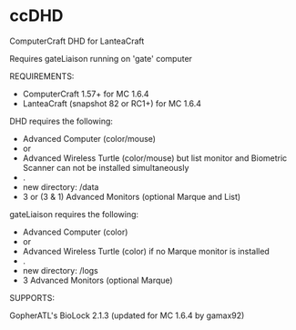 ccDHD
=====

ComputerCraft DHD for LanteaCraft

Requires gateLiaison running on 'gate' computer


REQUIREMENTS:

- ComputerCraft 1.57+ for MC 1.6.4
- LanteaCraft (snapshot 82 or RC1+) for MC 1.6.4

DHD requires the following:
 - Advanced Computer (color/mouse)
 - or
 - Advanced Wireless Turtle (color/mouse) but list monitor and Biometric Scanner can not be installed simultaneously
 - .
 - new directory:  /data
 - 3 or (3 & 1) Advanced Monitors (optional Marque and List)

gateLiaison requires the following:
 - Advanced Computer (color)
 - or
 - Advanced Wireless Turtle (color) if no Marque monitor is installed
 - .
 - new directory:  /logs
 - 3 Advanced Monitors (optional Marque)


SUPPORTS:

GopherATL's BioLock 2.1.3 (updated for MC 1.6.4 by gamax92)
